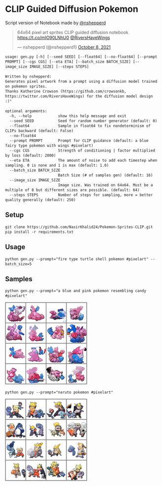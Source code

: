 # CLIP Guided Diffusion Pokemon

Script version of Notebook made by [@nshepperd](https://twitter.com/nshepperd1)

<blockquote class="twitter-tweet"><p lang="en" dir="ltr">64x64 pixel art sprites CLIP guided diffusion notebook <a href="https://t.co/mIO90LNhU0">https://t.co/mIO90LNhU0</a> <a href="https://twitter.com/RiversHaveWings?ref_src=twsrc%5Etfw">@RiversHaveWings</a></p>&mdash; nshepperd (@nshepperd1) <a href="https://twitter.com/nshepperd1/status/1446478687298207749?ref_src=twsrc%5Etfw">October 8, 2021</a></blockquote> <script async src="https://platform.twitter.com/widgets.js" charset="utf-8"></script>


```
usage: gen.py [-h] [--seed SEED] [--float64] [--no-float64] [--prompt PROMPT] [--cgs CGS] [--eta ETA] [--batch_size BATCH_SIZE] [--image_size IMAGE_SIZE] [--steps STEPS]

Written by nshepperd: 
Generates pixel artwork from a prompt using a diffusion model trained on pokemon sprites.
Thanks Katherine Crowson (https://github.com/crowsonkb, https://twitter.com/RiversHaveWings) for the diffusion model design :)"

optional arguments:
  -h, --help            show this help message and exit
  --seed SEED           Seed for random number generator (default: 0)
  --float64             Sample in float64 to fix nondeterminism of CLIPs backward (default: False)
  --no-float64
  --prompt PROMPT       Prompt for CLIP guidance (default: a blue fairy type pokemon with wings #pixelart)
  --cgs CGS             Strength of conditioning | factor multiplied by loss (default: 2000)
  --eta ETA             The amount of noise to add each timestep when sampling. 0 is none and 1 is max (default: 1.0)
  --batch_size BATCH_SIZE
                        Batch Size (# of samples gen) (default: 16)
  --image_size IMAGE_SIZE
                        Image size. Was trained on 64x64. Must be a multiple of 8 but different sizes are possible. (default: 64)
  --steps STEPS         Number of steps for sampling, more = better quality generally (default: 250)
```

## Setup

```
git clone https://github.com/NasirKhalid24/Pokemon-Sprites-CLIP.git
pip install -r requirements.txt
```

## Usage

```
python gen.py --prompt="fire type turtle shell pokemon #pixelart" --batch_size=5
```


## Samples

```
python gen.py --prompt="a blue and pink pokemon resembling candy #pixelart"
```

![a blue and pink pokemon resembling candy #pixelart](imgs/first.png)

```
python gen.py --prompt="naruto pokemon #pixelart"
```

![naruto pokemon #pixelart](imgs/second.png)